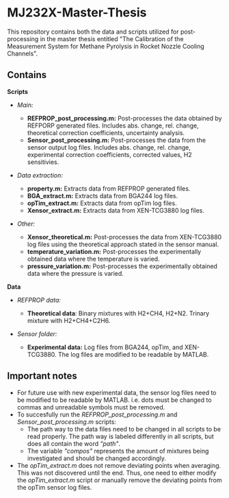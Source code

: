 # MJ232X-Master-Thesis
This repository contains both the data and scripts utilized for post-processing in the master thesis entitled "The Calibration of the Measurement System for Methane Pyrolysis in Rocket Nozzle Cooling Channels". 

## Contains
**Scripts**
- *Main:*
  - **REFPROP_post_processing.m:** Post-processes the data obtained by REFPORP generated files. Includes abs. change, rel. change, theoretical correction coefficients, uncertainty analysis. 
  - **Sensor_post_processing.m:** Post-processes the data from the sensor output log files. Includes abs. change, rel. change, experimental correction coefficients, corrected values, H2 sensitivies. 
 
- *Data extraction:*
  - **property.m:** Extracts data from REFPROP generated files.
  - **BGA_extract.m:** Extracts data from BGA244 log files.
  - **opTim_extract.m:** Extracts data from opTim log files.
  - **Xensor_extract.m:** Extracts data from XEN-TCG3880 log files.
 
- *Other:*
  - **Xensor_theoretical.m:** Post-processes the data from XEN-TCG3880 log files using the theoretical approach stated in the sensor manual. 
  - **temperature_variation.m:** Post-processes the experimentally obtained data where the temperature is varied. 
  - **pressure_variation.m:** Post-processes the experimentally obtained data where the pressure is varied. 

**Data**
- *REFPROP data:*
  - **Theoretical data**: Binary mixtures with H2+CH4, H2+N2. Trinary mixture with H2+CH4+C2H6. 

- *Sensor folder:*
  - **Experimental data:** Log files from BGA244, opTim, and XEN-TCG3880. The log files are modified to be readable by MATLAB.


## Important notes
- For future use with new experimental data, the sensor log files need to be modified to be readable by MATLAB. i.e. dots must be changed to commas and unreadable symbols must be removed.
- To succesfully run the *REFPROP_post_processing.m* and *Sensor_post_processing.m* scripts:
  - The path way to the data files need to be changed in all scripts to be read properly. The path way is labeled differently in all scripts, but does all contain the word *"path"*.
  - The variable *"compos"* represents the amount of mixtures being investigated and should be changed accordingly. 
- The *opTim_extract.m* does not remove deviating points when averaging. This was not discovered until the end. Thus, one need to either modify the *opTim_extract.m* script or manually remove the deviating points from the opTim sensor log files. 
